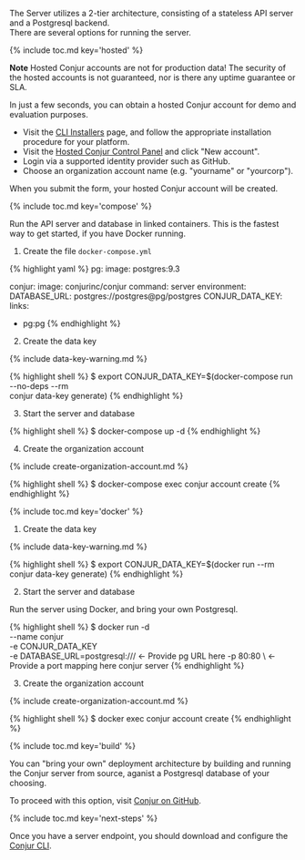The Server utilizes a 2-tier architecture, consisting of a stateless API server and a Postgresql backend. 		 
 There are several options for running the server.

{% include toc.md key='hosted' %}

<div class="note">
  <strong>Note</strong> Hosted Conjur accounts are not for production data!
  The security of the hosted accounts is not guaranteed, nor is there any uptime guarantee or SLA.
</div>

In just a few seconds, you can obtain a hosted Conjur account for demo and evaluation purposes.

* Visit the [CLI Installers](https://github.com/conjurinc/cli-ruby/releases) page,
and follow the appropriate installation procedure for your platform.
* Visit the [Hosted Conjur Control Panel](http://possum-cpanel-ci-conjur.herokuapp.com/) and click "New account".
* Login via a supported identity provider such as GitHub.
* Choose an organization account name (e.g. "yourname" or "yourcorp").

When you submit the form, your hosted Conjur account will be created.

{% include toc.md key='compose' %}

Run the API server and database in linked containers.
This is the fastest way to get started, if you have Docker running.

1) Create the file `docker-compose.yml`

{% highlight yaml %}
pg:  image: postgres:9.3

conjur:  image: conjurinc/conjur
  command: server
   environment:
     DATABASE_URL: postgres://postgres@pg/postgres
     CONJUR_DATA_KEY:
   links:
   - pg:pg
 {% endhighlight %}

2) Create the data key

{% include data-key-warning.md %}

{% highlight shell %}
$ export CONJUR_DATA_KEY=$(docker-compose run --no-deps --rm \
   conjur data-key generate)
{% endhighlight %}

3) Start the server and database

{% highlight shell %}
  $ docker-compose up -d
{% endhighlight %}

4) Create the organization account

{% include create-organization-account.md %}

{% highlight shell %}
$ docker-compose exec conjur account create <account-id>
{% endhighlight %}

{% include toc.md key='docker' %}

1) Create the data key

{% include data-key-warning.md %}

{% highlight shell %}
  $ export CONJUR_DATA_KEY=$(docker run --rm \
  conjur data-key generate)
{% endhighlight %}

2) Start the server and database

Run the server using Docker, and bring your own Postgresql.

{% highlight shell %}
$ docker run -d \
   --name conjur \
   -e CONJUR_DATA_KEY \
   -e DATABASE_URL=postgresql:/// <- Provide pg URL here
   -p 80:80 \ <- Provide a port mapping here
   conjur server
{% endhighlight %}

3) Create the organization account

{% include create-organization-account.md %}

{% highlight shell %}
$ docker exec conjur account create <account-id>
{% endhighlight %}

{% include toc.md key='build' %}

You can "bring your own" deployment architecture by building and running the
Conjur server from source, aganist a Postgresql database of your choosing.

To proceed with this option, visit [Conjur on GitHub](https://github.com/conjurinc/possum).

{% include toc.md key='next-steps' %}

Once you have a server endpoint, you should download and configure the [Conjur CLI](/installation/client.html).
